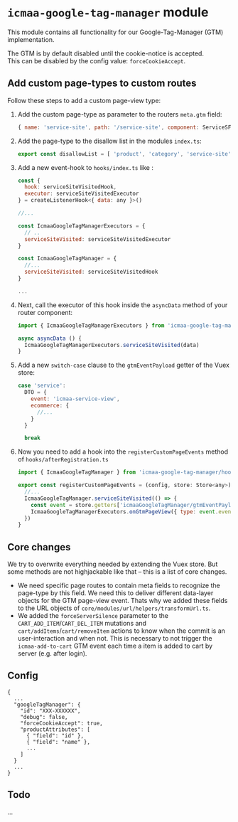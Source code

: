 # `icmaa-google-tag-manager` module

This module contains all functionality for our Google-Tag-Manager (GTM) implementation.

The GTM is by default disabled until the cookie-notice is accepted.  
This can be disabled by the config value: `forceCookieAccept`.

## Add custom page-types to custom routes

Follow these steps to add a custom page-view type:

1. Add the custom page-type as parameter to the routers `meta.gtm` field:
   ```js
   { name: 'service-site', path: '/service-site', component: ServiceSFC, meta: { gtm: 'service-site' } }
   ```
2. Add the page-type to the disallow list in the modules `index.ts`:
   ```js
   export const disallowList = [ 'product', 'category', 'service-site' ]
   ```
4. Add a new event-hook to `hooks/index.ts` like :
   ```js
   const {
     hook: serviceSiteVisitedHook,
     executor: serviceSiteVisitedExecutor
   } = createListenerHook<{ data: any }>()
   
   //...
   
   const IcmaaGoogleTagManagerExecutors = {
     // ..
     serviceSiteVisited: serviceSiteVisitedExecutor
   }
   
   const IcmaaGoogleTagManager = {
     //...
     serviceSiteVisited: serviceSiteVisitedHook
   }
   
   ...
   ```
5. Next, call the executor of this hook inside the `asyncData` method of your router component:
   ```js
   import { IcmaaGoogleTagManagerExecutors } from 'icmaa-google-tag-manager/hooks'

   async asyncData () {
     IcmaaGoogleTagManagerExecutors.serviceSiteVisited(data)
   }
   ```
6. Add a new `switch-case` clause to the `gtmEventPayload` getter of the Vuex store:
   ```js
   case 'service':
     DTO = {
       event: 'icmaa-service-view',
       ecommerce: {
         //...
       }
     }

     break
   ```
7. Now you need to add a hook into the `registerCustomPageEvents` method of `hooks/afterRegistration.ts`
   ```js
   import { IcmaaGoogleTagManager } from 'icmaa-google-tag-manager/hooks'

   export const registerCustomPageEvents = (config, store: Store<any>) => {
     //...
     IcmaaGoogleTagManager.serviceSiteVisited(() => {
       const event = store.getters['icmaaGoogleTagManager/gtmEventPayload']('service')
       IcmaaGoogleTagManagerExecutors.onGtmPageView({ type: event.event, event })
     })
   }
   ```

## Core changes

We try to overwrite everything needed by extending the Vuex store. But some methods are not highjackable like that – this is a list of core changes.

* We need specific page routes to contain meta fields to recognize the page-type by this field. We need this to deliver different data-layer objects for the GTM page-view event. Thats why we added these fields to the URL objects of `core/modules/url/helpers/transformUrl.ts`.
* We added the `forceServerSilence` parameter to the `CART_ADD_ITEM`/`CART_DEL_ITEM` mutations and `cart/addItems`/`cart/removeItem` actions to know when the commit is an user-interaction and when not. This is necessary to not trigger the `icmaa-add-to-cart` GTM event each time a item is added to cart by server (e.g. after login).

## Config

```
{
  ...
  "googleTagManager": {
    "id": "XXX-XXXXXX",
    "debug": false,
    "forceCookieAccept": true,
    "productAttributes": [
      { "field": "id" },
      { "field": "name" },
      ...
    ]
  }
  ...
}
```

## Todo

...

